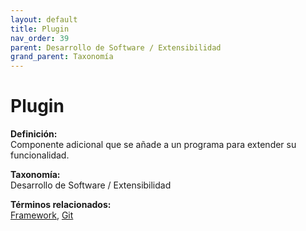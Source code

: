 ```yaml
---
layout: default
title: Plugin
nav_order: 39
parent: Desarrollo de Software / Extensibilidad
grand_parent: Taxonomía
---
```


# Plugin

**Definición:**  
Componente adicional que se añade a un programa para extender su funcionalidad.

**Taxonomía:**  
Desarrollo de Software / Extensibilidad

**Términos relacionados:**  
[Framework](https://maleniski.github.io/diccionario-angl-tec-mx/docs/taxonomia/framework/framework.html), [Git](https://maleniski.github.io/diccionario-angl-tec-mx/docs/taxonomia/git/git.html)
